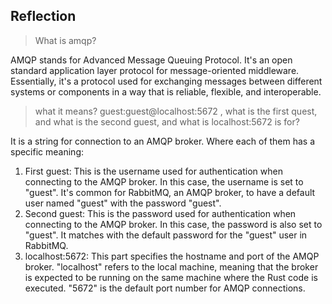 ## Reflection

> What is amqp?

AMQP stands for Advanced Message Queuing Protocol. It's an open standard application layer protocol for message-oriented middleware. Essentially, it's a protocol used for exchanging messages between different systems or components in a way that is reliable, flexible, and interoperable.

> what it means? guest:guest@localhost:5672 , what is the first quest, and what is the second guest, and what is localhost:5672 is for?

It is a string for connection to an AMQP broker. Where each of them has a specific meaning:
1. First guest: This is the username used for authentication when connecting to the AMQP broker. In this case, the username is set to "guest". It's common for RabbitMQ, an AMQP broker, to have a default user named "guest" with the password "guest".
2. Second guest: This is the password used for authentication when connecting to the AMQP broker. In this case, the password is also set to "guest". It matches with the default password for the "guest" user in RabbitMQ.
3. localhost:5672: This part specifies the hostname and port of the AMQP broker. "localhost" refers to the local machine, meaning that the broker is expected to be running on the same machine where the Rust code is executed. "5672" is the default port number for AMQP connections.